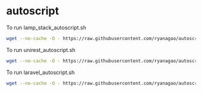 # autoscript

To run lamp_stack_autoscript.sh
```bash
wget --no-cache -O - https://raw.githubusercontent.com/ryanagao/autoscript/master/lamp_stack_autoscript.sh | bash
```

To run unirest_autoscript.sh
```bash
wget --no-cache -O - https://raw.githubusercontent.com/ryanagao/autoscript/master/unirest_autoscript.sh | bash
```

To run laravel_autoscript.sh
```bash
wget --no-cache -O - https://raw.githubusercontent.com/ryanagao/autoscript/master/laravel_autoscript.sh | bash
```